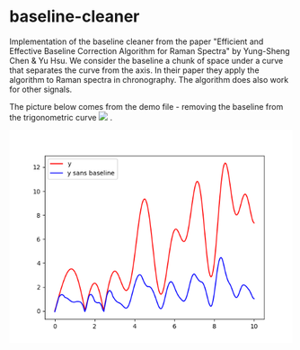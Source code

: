 # baseline-cleaner
Implementation of the baseline cleaner from the paper "Efficient and Effective Baseline Correction Algorithm for Raman Spectra" by Yung-Sheng Chen & Yu Hsu. We consider the baseline a chunk of space under a curve that separates the curve from the axis. In their paper they apply the algorithm to Raman spectra in chronography. The algorithm does also work for other signals. 

The picture below comes from the demo file - removing the baseline from the trigonometric curve <img src="https://render.githubusercontent.com/render/math?math=y= 5\sin(x)\cos(x^{1.5})">
. 


![Baseline vs No Baseline](basevsnobase.png)

